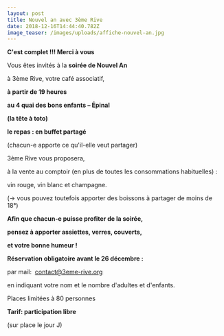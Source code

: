 ```yaml
---
layout: post
title: Nouvel an avec 3ème Rive
date: 2018-12-16T14:44:40.782Z
image_teaser: /images/uploads/affiche-nouvel-an.jpg
---
```

**C'est complet !!! Merci à vous**

Vous êtes invités à la **soirée de Nouvel An**

à 3ème Rive, votre café associatif,

**à partir de 19 heures**

**au 4 quai des bons enfants – Épinal**

**(la tête à toto)**

**le repas : en buffet partagé**

(chacun-e apporte ce qu'il-elle veut partager)

3ème Rive vous proposera,

à la vente au comptoir (en plus de toutes les consommations habituelles) :

vin rouge, vin blanc et champagne.

(→ vous pouvez toutefois apporter des boissons à partager de moins de 18°)

**Afin que chacun-e puisse profiter de la soirée,**

**pensez à apporter assiettes, verres, couverts,**

**et votre bonne humeur !**

**Réservation obligatoire avant le 26 décembre :**

par mail:  contact@3eme-rive.org 

en indiquant votre nom et le nombre d'adultes et d'enfants.

Places limitées à 80 personnes

**Tarif: participation libre**

(sur place le jour J)
